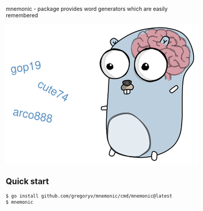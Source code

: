 mnemonic - package provides word generators which are easily remembered

![](./logo.svg)

## Quick start

    $ go install github.com/gregoryv/mnemonic/cmd/mnemonic@latest
	$ mnemonic
